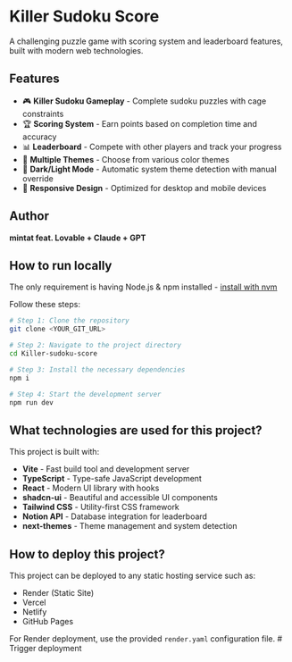 # Killer Sudoku Score

A challenging puzzle game with scoring system and leaderboard features, built with modern web technologies.

## Features

- 🎮 **Killer Sudoku Gameplay** - Complete sudoku puzzles with cage constraints
- 🏆 **Scoring System** - Earn points based on completion time and accuracy
- 📊 **Leaderboard** - Compete with other players and track your progress
- 🎨 **Multiple Themes** - Choose from various color themes
- 🌙 **Dark/Light Mode** - Automatic system theme detection with manual override
- 📱 **Responsive Design** - Optimized for desktop and mobile devices

## Author

**mintat feat. Lovable + Claude + GPT**

## How to run locally

The only requirement is having Node.js & npm installed - [install with nvm](https://github.com/nvm-sh/nvm#installing-and-updating)

Follow these steps:

```sh
# Step 1: Clone the repository
git clone <YOUR_GIT_URL>

# Step 2: Navigate to the project directory
cd Killer-sudoku-score

# Step 3: Install the necessary dependencies
npm i

# Step 4: Start the development server
npm run dev
```

## What technologies are used for this project?

This project is built with:

- **Vite** - Fast build tool and development server
- **TypeScript** - Type-safe JavaScript development
- **React** - Modern UI library with hooks
- **shadcn-ui** - Beautiful and accessible UI components
- **Tailwind CSS** - Utility-first CSS framework
- **Notion API** - Database integration for leaderboard
- **next-themes** - Theme management and system detection

## How to deploy this project?

This project can be deployed to any static hosting service such as:

- Render (Static Site)
- Vercel
- Netlify
- GitHub Pages

For Render deployment, use the provided `render.yaml` configuration file.
#   T r i g g e r   d e p l o y m e n t  
 